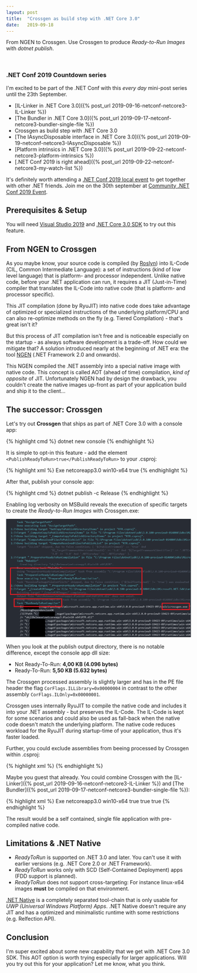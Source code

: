 ```yaml
---
layout: post
title:  "Crossgen as build step with .NET Core 3.0"
date:   2019-09-18
---
```


<p class="intro">
    <span class="dropcap">F</span>rom NGEN to Crossgen. 
    Use Crossgen to produce <i>Ready-to-Run Images</i> with <i>dotnet publish</i>.
</p>

<br/>

### .NET Conf 2019 Countdown series

I'm excited to be part of the .NET Conf with this *every day* mini-post series until the 23th September.

* [IL-Linker in .NET Core 3.0]({% post_url 2019-09-16-netconf-netcore3-IL-Linker %})
* [The Bundler in .NET Core 3.0]({% post_url 2019-09-17-netconf-netcore3-bundler-single-file %})
* Crossgen as build step with .NET Core 3.0
* [The IAsyncDisposable interface in .NET Core 3.0]({% post_url 2019-09-19-netconf-netcore3-IAsyncDisposable %})
* [Platform intrinsics in .NET Core 3.0]({% post_url 2019-09-22-netconf-netcore3-platform-intrinsics %})
* [.NET Conf 2019 is right ahead]({% post_url 2019-09-22-netconf-netcore3-my-watch-list %})

It's definitely worth attending a [.NET Conf 2019 local event](https://www.dotnetconf.net/local-events) to get together with other .NET friends.
Join me on the 30th september at [Community .NET Conf 2019 Event](https://www.meetup.com/de-DE/Basel-NET-User-Group/events/264124718/).

## Prerequisites & Setup

You will need [Visual Studio 2019](https://visualstudio.microsoft.com/vs/preview/) and [.NET Core 3.0 SDK](https://dotnet.microsoft.com/download/dotnet-core/3.0) to try out this feature.

## From NGEN to Crossgen

As you maybe know, your source code is compiled (by [Roslyn](https://github.com/dotnet/roslyn/)) into IL-Code (CIL, Common Intermediate Language): a set of instructions (kind of low level language) that is platform- and processor independent. Unlike native code, before your .NET application can run, it requires a JIT (Just-in-Time) compiler that translates the IL-Code into native code (that is platform- and processor specific). 

This JIT compilation (done by RyuJIT) into native code does take advantage of optimized or specialized instructions of the underlying platform/CPU and can also re-optimize methods on the fly (e.g. Tiered Compilation) - that's great isn't it?

But this process of JIT compilation isn't free and is noticeable especially on the startup - as always software development is a trade-off.
How could we mitigate that? A solution introduced nearly at the beginning of .NET era: the tool [NGEN](https://docs.microsoft.com/en-us/dotnet/framework/tools/ngen-exe-native-image-generator) (.NET Framework 2.0 and onwards).

This NGEN compiled the .NET assembly into a special native image with native code. This concept is called AOT (ahead of time) compilation, *kind of opposite* of JIT. Unfortunately NGEN had by design the drawback, you couldn't create the native images up-front as part of your application build and ship it to the client...

## The successor: Crossgen

Let's try out **Crossgen** that ships as part of .NET Core 3.0 with a console app:

{% highlight cmd %}
    dotnet new console
{% endhighlight %}

It is simple to opt-in this feature - add the element `<PublishReadyToRun>true</PublishReadyToRun>` to your .csproj:

{% highlight xml %}
<Project Sdk="Microsoft.NET.Sdk">
  <PropertyGroup>
    <OutputType>Exe</OutputType>
    <TargetFramework>netcoreapp3.0</TargetFramework>
    <RuntimeIdentifier>win10-x64</RuntimeIdentifier>
    <PublishReadyToRun>true</PublishReadyToRun>
  </PropertyGroup>
</Project>
{% endhighlight %}

After that, publish your console app:

{% highlight cmd %}
    dotnet publish -c Release
{% endhighlight %}

Enabling log verbosity on MSBuild reveals the execution of specific targets to create the *Ready-to-Run Images* with Crossgen.exe:

![msbuild-rtr-targets](/assets/img/netconf-netcore3-crossgen/msbuild-rtr-targets.png)

When you look at the publish output directory, there is no notable difference, except the console app dll size:

* Not Ready-To-Run: **4,00 KB (4.096 bytes)**
* Ready-To-Run: **5,50 KB (5.632 bytes)**

The Crossgen processed assembly is slightly larger and has in the PE file header the flag `CorFlags.ILLibrary=0x00000004` in contrast to the other assembly `CorFlags.ILOnly=0x00000001`.

Crossgen uses internally RyuJIT to compile the native code and includes it into your .NET assembly - but preserves the IL-Code. The IL-Code is kept for some scenarios and could also be used as fall-back when the native code doesn't match the underlying platform. The native code reduces workload for the RyuJIT during startup-time of your application, thus it's faster loaded.

Further, you could exclude assemblies from beeing processed by Crossgen within .csproj:

{% highlight xml %}
<ItemGroup>
  <PublishReadyToRunExclude Include="MyAssembly.dll" />
</ItemGroup>
{% endhighlight %}

Maybe you guest that already. You could combine Crossgen with the [IL-Linker]({% post_url 2019-09-16-netconf-netcore3-IL-Linker %}) and [The Bundler]({% post_url 2019-09-17-netconf-netcore3-bundler-single-file %}):

{% highlight xml %}
<Project Sdk="Microsoft.NET.Sdk">
  <PropertyGroup>
    <OutputType>Exe</OutputType>
    <TargetFramework>netcoreapp3.0</TargetFramework>
    <RuntimeIdentifier>win10-x64</RuntimeIdentifier>
    <PublishSingleFile>true</PublishSingleFile>
    <PublishTrimmed>true</PublishTrimmed>
    <PublishReadyToRun>true</PublishReadyToRun>
  </PropertyGroup>
</Project>
{% endhighlight %}

The result would be a self contained, single file application with pre-compiled native code.

## Limitations & .NET Native

* *ReadyToRun* is supported on .NET 3.0 and later. You can't use it with earlier versions (e.g. .NET Core 2.0 or .NET Framework).
* *ReadyToRun* works only with SCD (Self-Contained Deployment) apps (FDD support is planned).
* *ReadyToRun* does not support cross-targeting: For instance linux-x64 images **must** be compiled on that environment.

[.NET Native](https://docs.microsoft.com/en-us/dotnet/framework/net-native/) is a completely separated tool-chain that is only usable for *UWP (Universal Windows Platform) Apps*. .NET Native doesn't require any JIT and has a optimized and minimalistic runtime with some restrictions (e.g. Relfection API).

## Conclusion

I'm super excited about some new capability that we get with .NET Core 3.0 SDK.
This AOT option is worth trying especially for larger applications.
Will you try out this for your application? Let me know, what you think.


